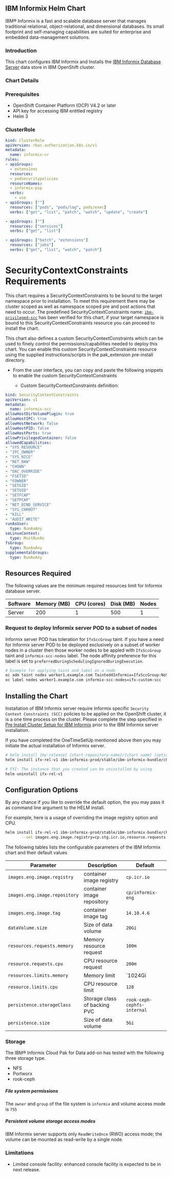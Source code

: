 ## IBM Informix Helm Chart
IBM&reg; Informix is a fast and scalable database server that manages traditional relational, object-relational, and dimensional databases. Its small footprint and self-managing capabilities are suited for enterprise and embedded data-management solutions.


### Introduction
This chart configures IBM Informix and Installs the [IBM Informix Database Server](https://www.ibm.com/support/knowledgecenter/SSGU8G_14.1.0/com.ibm.welcome.doc/welcome.htm) data store in IBM OpenShift cluster.


### Chart Details

### Prerequisites
- OpenShift Container Platform (OCP) V4.2 or later
- API key for accessing IBM entitled registry
- Helm 3


### ClusterRole

```YAML
kind: ClusterRole
apiVersion: rbac.authorization.k8s.io/v1
metadata:
  name: informix-cr
rules:
- apiGroups:
  - extensions
  resources:
  - podsecuritypolicies
  resourceNames:
  - informix-psp
  verbs:
    - use
- apiGroups: [""]
  resources: ["pods", "pods/log", pods/exec]
  verbs: ["get", "list", "patch", "watch", "update", "create"]

- apiGroups: [""]
  resources: ["services"]
  verbs: ["get", "list"]

- apiGroups: ["batch", "extensions"]
  resources: ["jobs"]
  verbs: ["get", "list", "watch", "patch"]
```


# SecurityContextConstraints Requirements

This chart requires a SecurityContextConstraints to be bound to the target namespace prior to installation. To meet this requirement there may be cluster scoped as well as namespace scoped pre and post actions that need to occur.
The predefined SecurityContextConstraints name: [`ibm-privileged-scc`](https://ibm.biz/cpkspec-scc) has been verified for this chart, if your target namespace is bound to this SecurityContextConstraints resource you can proceed to install the chart.

This chart also defines a custom SecurityContextConstraints which can be used to finely control the permissions/capabilities needed to deploy this chart. You can enable this custom SecurityContextConstraints resource using the supplied instructions/scripts in the pak_extension pre-install directory.

- From the user interface, you can copy and paste the following snippets to enable the custom SecurityContextConstraints

  - Custom SecurityContextConstraints definition:
```YAML
kind: SecurityContextConstraints
apiVersion: v1
metadata:
  name: informix-scc
allowHostDirVolumePlugin: true
allowHostIPC: true
allowHostNetwork: false
allowHostPID: false
allowHostPorts: true
allowPrivilegedContainer: false
allowedCapabilities:
- "SYS_RESOURCE"
- "IPC_OWNER"
- "SYS_NICE"
- "NET_RAW"
- "CHOWN"
- "DAC_OVERRIDE"
- "FSETID"
- "FOWNER"
- "SETGID"
- "SETUID"
- "SETFCAP"
- "SETPCAP"
- "NET_BIND_SERVICE"
- "SYS_CHROOT"
- "KILL"
- "AUDIT_WRITE"
runAsUser:
  type: RunAsAny
seLinuxContext:
  type: MustRunAs
fsGroup:
  type: RunAsAny
supplementalGroups:
  type: RunAsAny
```


## Resources Required
The following values are the minimum required resources limit for Informix database server.

| Software  | Memory (MB) | CPU (cores) | Disk (MB) | Nodes |
| --------- | ----------- | ----------- | --------- | ----- |
| Server    |    200      |     1       |   500     |   1   |



### Request to deploy Informix server POD to a subset of nodes
Informix server POD has toleration for `IfxSccGroup` taint. If you have a need for Informix server POD to be deployed exclusively on a subset of worker nodes in a cluster then those worker nodes to be appled with `IfxSccGroup` taint and `informix-scc-nodes` label. The node affinity preference for this label is set to `preferredDuringSchedulingIgnoredDuringExecution`.

```bash
# Example for applying taint and label on a node
oc adm taint nodes worker1.example.com Tainted4Informix=IfxSccGroup:NoSchedule
oc label nodes worker1.example.com informix-scc-nodes=ifx-custom-scc
```


## Installing the Chart

Installation of IBM Informix server require Informix specific `Security Context Constraints (SCC)` policies to be applied on the OpenShift cluster, it is a one time process on the cluster. Please complete the step specified in [Pre Install Cluster Setup for IBM Informix](../../case/ibm-informix/inventory/ibmInformixProdSetup/README.md) prior to the IBM Informix server installation.


If you have completed the OneTimeSetUp mentioned above then you may initiate the actual installation of Informix server.
```bash
# helm install {my-release} {chart-repository-name}/{chart name} [optional parameters]
helm install ifx-rel-v1 ibm-informix-prod/stable/ibm-informix-bundle/charts/ibm-informix-prod

# FYI: The instance that you created can be uninstalled by using
helm uninstall ifx-rel-v1
```


## Configuration Options

By any chance if you like to override the default option, the you may pass it as command line argument to the HELM install. 

For example, here is a usage of overriding the image registry option and CPU. 
```bash
helm install ifx-rel-v1 ibm-informix-prod/stable/ibm-informix-bundle/charts/ibm-informix-prod \
       --set images.eng.image.registry=cp.stg.icr.io,resource.requests.cpu=2
```
The following tables lists the configurable parameters of the IBM Informix chart and their default values

| Parameter                            | Description                                     | Default                                                                    |
| ----------------------------------   | ---------------------------------------------   | -------------------------------------------------------------------------- |
| `images.eng.image.registry`          | container image registry                        | `cp.icr.io`                                                                |
| `images.eng.image.repository`        | container image repository                      | `cp/informix-eng`                                                          |
| `images.eng.image.tag`               | container image tag                             | `14.10.4.6`                                                          |
| `dataVolume.size`                    | Size of data volume                             | `20Gi`                                                                     |
| `resources.requests.memory`          | Memory resource request                         | `100m`                                                                     |
| `resource.requests.cpu`              | CPU resource request                            | `200m`                                                                     |
| `resources.limits.memory`            | Memory limit                                    | `1024Gi                                                                    |
| `resource.limits.cpu`                | CPU resource limit                              | `128`                                                                      |
| `persistence.storageClass`           | Storage class of backing PVC                    | `rook-ceph-cephfs-internal`                                                |
| `persistence.size`                   | Size of data volume                             | `5Gi`                                                                      |


### Storage
The IBM® Informix Cloud Pak for Data add-on has tested with the following three storage type.
- NFS
- Portworx
- rook-ceph

##### File system permissions
The `owner` and `group` of the file system is `informix` and volume access mode is `755`

##### Persistent volume storage access modes
IBM Informix server supports only `ReadWriteOnce` (RWO) access mode; the volume can be mounted as read-write by a single node.


### Limitations
- Limited console facility: enhanced console facility is expected to be in next release.

